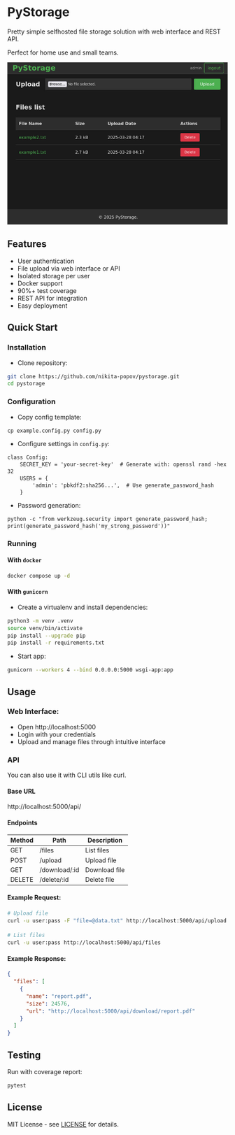 # PyStorage

Pretty simple selfhosted file storage solution with web interface and REST API.

Perfect for home use and small teams.

![Interface](screenshot.jpg)

## Features

- User authentication
- File upload via web interface or API
- Isolated storage per user
- Docker support
- 90%+ test coverage
- REST API for integration
- Easy deployment

## Quick Start

### Installation

- Clone repository:

```sh
git clone https://github.com/nikita-popov/pystorage.git
cd pystorage
```

### Configuration

- Copy config template:

```
cp example.config.py config.py
```

- Configure settings in `config.py`:

```
class Config:
    SECRET_KEY = 'your-secret-key'  # Generate with: openssl rand -hex 32
    USERS = {
        'admin': 'pbkdf2:sha256...',  # Use generate_password_hash
    }
```

  -  Password generation:

```
python -c "from werkzeug.security import generate_password_hash; print(generate_password_hash('my_strong_password'))"
```

### Running

#### With `docker`

```sh
docker compose up -d
```

#### With `gunicorn`

- Create a virtualenv and install dependencies:

```sh
python3 -m venv .venv
source venv/bin/activate
pip install --upgrade pip
pip install -r requirements.txt
```

- Start app:

```sh
gunicorn --workers 4 --bind 0.0.0.0:5000 wsgi-app:app
```

## Usage

### Web Interface:

- Open http://localhost:5000
- Login with your credentials
- Upload and manage files through intuitive interface

### API

You can also use it with CLI utils like curl.

#### Base URL

http://localhost:5000/api/

#### Endpoints

| Method | Path           | Description   |
| ------ | ------------- | ------------- |
| GET    | /files         | List files    |
| POST   | /upload        | Upload file   |
| GET    | /download/:id | Download file |
| DELETE | /delete/:id   | Delete file   |

#### Example Request:

```sh
# Upload file
curl -u user:pass -F "file=@data.txt" http://localhost:5000/api/upload

# List files
curl -u user:pass http://localhost:5000/api/files
```

#### Example Response:

```json
{
  "files": [
    {
      "name": "report.pdf",
      "size": 24576,
      "url": "http://localhost:5000/api/download/report.pdf"
    }
  ]
}
```

## Testing

Run with coverage report:

```sh
pytest
```

## License

MIT License - see [LICENSE](LICENSE) for details.
